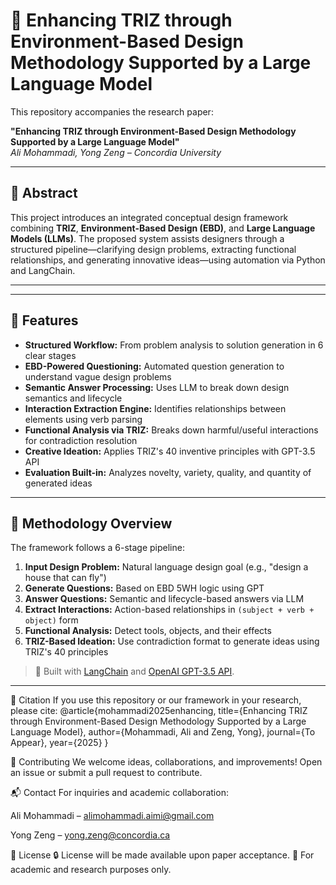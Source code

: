 # 🔧 Enhancing TRIZ through Environment-Based Design Methodology Supported by a Large Language Model

This repository accompanies the research paper:

**"Enhancing TRIZ through Environment-Based Design Methodology Supported by a Large Language Model"**  
*Ali Mohammadi, Yong Zeng – Concordia University*

---

## 📜 Abstract

This project introduces an integrated conceptual design framework combining **TRIZ**, **Environment-Based Design (EBD)**, and **Large Language Models (LLMs)**. The proposed system assists designers through a structured pipeline—clarifying design problems, extracting functional relationships, and generating innovative ideas—using automation via Python and LangChain.

---



---

## 🚀 Features

- **Structured Workflow:** From problem analysis to solution generation in 6 clear stages
- **EBD-Powered Questioning:** Automated question generation to understand vague design problems
- **Semantic Answer Processing:** Uses LLM to break down design semantics and lifecycle
- **Interaction Extraction Engine:** Identifies relationships between elements using verb parsing
- **Functional Analysis via TRIZ:** Breaks down harmful/useful interactions for contradiction resolution
- **Creative Ideation:** Applies TRIZ's 40 inventive principles with GPT-3.5 API
- **Evaluation Built-in:** Analyzes novelty, variety, quality, and quantity of generated ideas

---

## 🧠 Methodology Overview

The framework follows a 6-stage pipeline:

1. **Input Design Problem:** Natural language design goal (e.g., "design a house that can fly")
2. **Generate Questions:** Based on EBD 5WH logic using GPT
3. **Answer Questions:** Semantic and lifecycle-based answers via LLM
4. **Extract Interactions:** Action-based relationships in `(subject + verb + object)` form
5. **Functional Analysis:** Detect tools, objects, and their effects
6. **TRIZ-Based Ideation:** Use contradiction format to generate ideas using TRIZ's 40 principles

> 🔧 Built with [LangChain](https://www.langchain.com/) and [OpenAI GPT-3.5 API](https://platform.openai.com/).

---

📝 Citation
If you use this repository or our framework in your research, please cite:
@article{mohammadi2025enhancing,
  title={Enhancing TRIZ through Environment-Based Design Methodology Supported by a Large Language Model},
  author={Mohammadi, Ali and Zeng, Yong},
  journal={To Appear},
  year={2025}
}

🤝 Contributing
We welcome ideas, collaborations, and improvements! Open an issue or submit a pull request to contribute.



📬 Contact
For inquiries and academic collaboration:

Ali Mohammadi – alimohammadi.aimi@gmail.com

Yong Zeng – yong.zeng@concordia.ca


📄 License
🔒 License will be made available upon paper acceptance.
📢 For academic and research purposes only.

